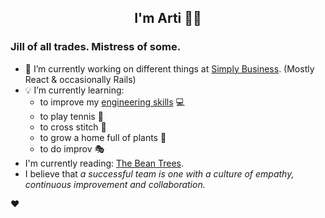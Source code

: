 <div align="center">
  
  ## I'm Arti 👋🏽
  
</div>
  
### Jill of all trades. Mistress of some.

- 🔭 I’m currently working on different things at [Simply Business](https://www.simplybusiness.co.uk). (Mostly React & occasionally Rails)
- 💡 I’m currently learning:
  - to improve my [engineering skills](https://www.udemy.com/course/the-complete-junior-to-senior-web-developer-roadmap) 💻
  - to play tennis 🎾
  - to cross stitch 🧵
  - to grow a home full of plants 🌱
  - to do improv 🎭
- I'm currently reading: [The Bean Trees](https://www.goodreads.com/book/show/30868.The_Bean_Trees).
- I believe that _a successful team is one with a culture of empathy, continuous improvement and collaboration._


❤️

